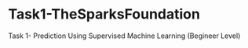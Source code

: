 # Task1-TheSparksFoundation
Task 1- Prediction Using Supervised Machine Learning (Begineer Level)  
